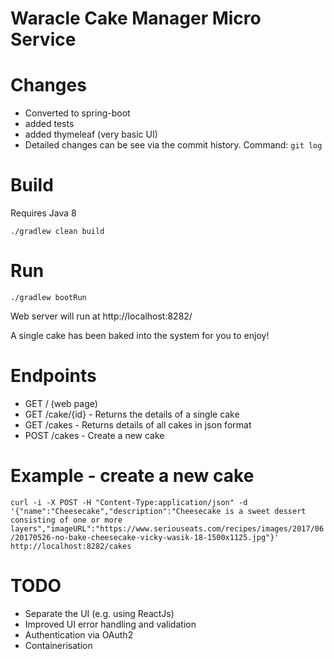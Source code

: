 Waracle Cake Manager Micro Service
==================================

# Changes
- Converted to spring-boot
- added tests
- added thymeleaf (very basic UI)
- Detailed changes can be see via the commit history. Command: `git log`

# Build
Requires Java 8

`./gradlew clean build`

# Run
`./gradlew bootRun`

Web server will run at http://localhost:8282/

A single cake has been baked into the system for you to enjoy!

# Endpoints

- GET / (web page)
- GET /cake/{id} - Returns the details of a single cake
- GET /cakes - Returns details of all cakes in json format
- POST /cakes - Create a new cake

# Example - create a new cake

`curl -i -X POST -H "Content-Type:application/json" -d '{"name":"Cheesecake","description":"Cheesecake is a sweet dessert consisting of one or more layers","imageURL":"https://www.seriouseats.com/recipes/images/2017/06/20170526-no-bake-cheesecake-vicky-wasik-18-1500x1125.jpg"}' http://localhost:8282/cakes
`

# TODO
- Separate the UI (e.g. using ReactJs)
- Improved UI error handling and validation
- Authentication via OAuth2
- Containerisation
